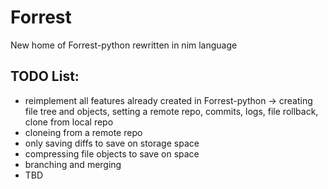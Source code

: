 # Forrest
New home of Forrest-python rewritten in nim language

## TODO List:
- reimplement all features already created in Forrest-python -> creating file tree and objects, setting a remote repo, commits, logs, file rollback, clone from local repo
- cloneing from a remote repo
- only saving diffs to save on storage space
- compressing file objects to save on space
- branching and merging
- TBD
